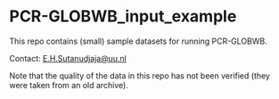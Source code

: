 PCR-GLOBWB_input_example
========================

This repo contains (small) sample datasets for running PCR-GLOBWB. 

Contact: E.H.Sutanudjaja@uu.nl

Note that the quality of the data in this repo has not been verified (they were taken from an old archive).

